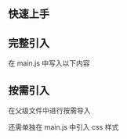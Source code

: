 <script setup>
import quickUsereduce from "./quickUse.vue"
import {getString} from "./alluse.js"
import {getString2} from "./requireUse.js"
import {getString3} from "./getString.js"
import codeContainer from "../public/showCode/index.vue"
</script>

## 快速上手

<quick-usereduce></quick-usereduce>

## 完整引入

<span style="color:#333;font-size:14px;font-weight:400;margin-top:10px;display:block">在 main.js 中写入以下内容</span>

<code-container :text="getString()"></code-container>

## 按需引入

<span style="color:#333;font-size:14px;font-weight:400;margin-top:10px;display:block">在父级文件中进行按需导入</span>

<code-container :text="getString2()"></code-container>

<span style="color:#333;font-size:14px;font-weight:400;">还需单独在 main.js 中引入 css 样式</span>

<code-container :text="getString3()"></code-container>
